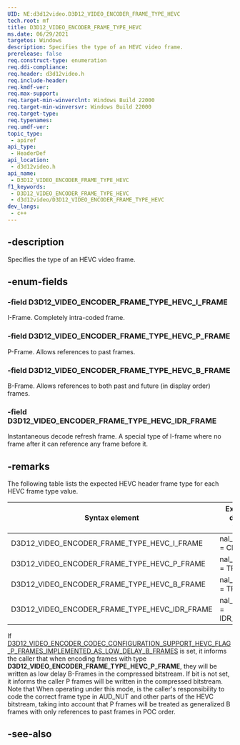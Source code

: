 ```yaml
---
UID: NE:d3d12video.D3D12_VIDEO_ENCODER_FRAME_TYPE_HEVC
tech.root: mf
title: D3D12_VIDEO_ENCODER_FRAME_TYPE_HEVC
ms.date: 06/29/2021
targetos: Windows
description: Specifies the type of an HEVC video frame.
prerelease: false
req.construct-type: enumeration
req.ddi-compliance: 
req.header: d3d12video.h
req.include-header: 
req.kmdf-ver: 
req.max-support: 
req.target-min-winverclnt: Windows Build 22000
req.target-min-winversvr: Windows Build 22000
req.target-type: 
req.typenames: 
req.umdf-ver: 
topic_type:
 - apiref
api_type:
 - HeaderDef
api_location:
 - d3d12video.h
api_name:
 - D3D12_VIDEO_ENCODER_FRAME_TYPE_HEVC
f1_keywords:
 - D3D12_VIDEO_ENCODER_FRAME_TYPE_HEVC
 - d3d12video/D3D12_VIDEO_ENCODER_FRAME_TYPE_HEVC
dev_langs:
 - c++
---
```


## -description

Specifies the type of an HEVC video frame.

## -enum-fields

### -field D3D12_VIDEO_ENCODER_FRAME_TYPE_HEVC_I_FRAME

I-Frame. Completely intra-coded frame.

### -field D3D12_VIDEO_ENCODER_FRAME_TYPE_HEVC_P_FRAME

P-Frame. Allows references to past frames.

### -field D3D12_VIDEO_ENCODER_FRAME_TYPE_HEVC_B_FRAME

B-Frame. Allows references to both past and future (in display order) frames.

### -field D3D12_VIDEO_ENCODER_FRAME_TYPE_HEVC_IDR_FRAME

Instantaneous decode refresh frame. A special type of I-frame where no frame after it can reference any frame before it.

## -remarks

The following table lists the expected HEVC header frame type for each HEVC frame type value.

| Syntax element | Expected default value |
|---------------|---------------------------|
| D3D12_VIDEO_ENCODER_FRAME_TYPE_HEVC_I_FRAME	| nal_unit_type = CRA_NUT |
| D3D12_VIDEO_ENCODER_FRAME_TYPE_HEVC_P_FRAME	| nal_unit_type = TRAIL_R |
| D3D12_VIDEO_ENCODER_FRAME_TYPE_HEVC_B_FRAME	| nal_unit_type = TRAIL_R |
| D3D12_VIDEO_ENCODER_FRAME_TYPE_HEVC_IDR_FRAME	| nal_unit_type = IDR_W_RADL |


If [D3D12_VIDEO_ENCODER_CODEC_CONFIGURATION_SUPPORT_HEVC_FLAG_P_FRAMES_IMPLEMENTED_AS_LOW_DELAY_B_FRAMES](ne-d3d12video-d3d12_video_encoder_codec_configuration_support_hevc_flags.md) is set, it informs the caller that when encoding frames with type **D3D12_VIDEO_ENCODER_FRAME_TYPE_HEVC_P_FRAME**, they will be written as low delay B-Frames in the compressed bitstream. If bit is not set, it informs the caller P frames will be written in the compressed bitstream. Note that When operating under this mode, is the caller's responsibility to code the correct frame type in AUD_NUT and other parts of the HEVC bitstream, taking into account that P frames will be treated as generalized B frames with only references to past frames in POC order.

## -see-also

